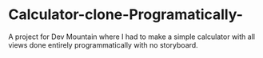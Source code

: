 # Calculator-clone-Programatically-
A project for Dev Mountain where I had to make a simple calculator with all views done entirely programmatically with no storyboard.
